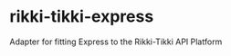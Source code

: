 rikki-tikki-express
=========================

Adapter for fitting Express to the Rikki-Tikki API Platform
